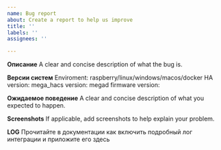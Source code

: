 ```yaml
---
name: Bug report
about: Create a report to help us improve
title: ''
labels: ''
assignees: ''

---
```


**Описание**
A clear and concise description of what the bug is.

**Версии систем**
Enviroment: raspberry/linux/windows/macos/docker
HA version: 
mega_hacs version:
megad firmware version:

**Ожидаемое поведение**
A clear and concise description of what you expected to happen.

**Screenshots**
If applicable, add screenshots to help explain your problem.

**LOG**
Прочитайте в документации как включить подробный лог интеграции и приложите его здесь
